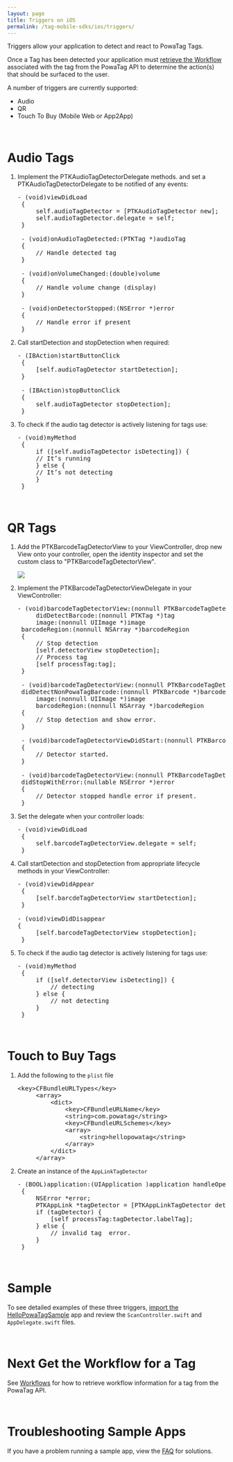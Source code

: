 ```yaml
---
layout: page
title: Triggers on iOS
permalink: /tag-mobile-sdks/ios/triggers/
---
```


Triggers allow your application to detect and react to PowaTag Tags.

Once a Tag has been detected your application must [retrieve the Workflow]({{site.baseurl}}/tag-mobile-sdks/ios/workflows/) associated with the tag from the PowaTag API to determine the action(s) that should be surfaced to the user.

A number of triggers are currently supported:

* Audio
* QR
* Touch To Buy (Mobile Web or App2App)
 
<br />

# Audio Tags

1. Implement the PTKAudioTagDetectorDelegate methods. and set a PTKAudioTagDetectorDelegate to be notified of any events:

	<pre>- (void)viewDidLoad
	{
		self.audioTagDetector = [PTKAudioTagDetector new];
		self.audioTagDetector.delegate = self;
	}
    
	- (void)onAudioTagDetected:(PTKTag *)audioTag
	{
		// Handle detected tag
	}
    
	- (void)onVolumeChanged:(double)volume 
	{
		// Handle volume change (display)
	}
    
    - (void)onDetectorStopped:(NSError *)error 
	{
		// Handle error if present
	}</pre>

2. Call startDetection and stopDetection when required:

    <pre>- (IBAction)startButtonClick 
	{
		[self.audioTagDetector startDetection];
  	}

	- (IBAction)stopButtonClick 
	{
		self.audioTagDetector stopDetection];
   	}</pre>
   
3. To check if the audio tag detector is actively listening for tags use:

	<pre>- (void)myMethod
	{
		if ([self.audioTagDetector isDetecting]) {
		// It’s running 
		} else {
		// It’s not detecting 
		}
	}</pre>

<br />


# QR Tags

1. Add the PTKBarcodeTagDetectorView to your ViewController, drop new View onto your controller, open the identity inspector and set the custom class to "PTKBarcodeTagDetectorView".

    <img src="{{ '/images/powatag_mobile_sdks_ios_triggers_barcode_class.png' | prepend: site.baseurl }}" />

2. Implement the PTKBarcodeTagDetectorViewDelegate in your ViewController:

	<pre>- (void)barcodeTagDetectorView:(nonnull PTKBarcodeTagDetectorView *)barcodeTagDetectorView
		didDetectBarcode:(nonnull PTKTag *)tag
		image:(nonnull UIImage *)image
	barcodeRegion:(nonnull NSArray *)barcodeRegion
	{
		// Stop detection
		[self.detectorView stopDetection];
		// Process tag
		[self processTag:tag];
	}

	- (void)barcodeTagDetectorView:(nonnull PTKBarcodeTagDetectorView *)barcodeTagDetectorView
	didDetectNonPowaTagBarcode:(nonnull PTKBarcode *)barcode
		image:(nonnull UIImage *)image
		barcodeRegion:(nonnull NSArray *)barcodeRegion
	{
		// Stop detection and show error. 
	}

	- (void)barcodeTagDetectorViewDidStart:(nonnull PTKBarcodeTagDetectorView *)barcodeTagDetectorView
	{
		// Detector started.
	}

	- (void)barcodeTagDetectorView:(nonnull PTKBarcodeTagDetectorView *)barcodeTagDetectorView
	didStopWithError:(nullable NSError *)error
	{
		// Detector stopped handle error if present.
	}   </pre>

3. Set the delegate when your controller loads:

    <pre>- (void)viewDidLoad 
    {
		self.barcodeTagDetectorView.delegate = self;
	}</pre>

4. Call startDetection and stopDetection from appropriate lifecycle methods in your ViewController:

    <pre>- (void)viewDidAppear
	{
		[self.barcdeTagDetectorView startDetection];
	}

   - (void)viewDidDisappear
   {
		[self.barcodeTagDetectorView stopDetection];
	}</pre>
   
5. To check if the audio tag detector is actively listening for tags use:

	<pre>- (void)myMethod
	{
		if ([self.detectorView isDetecting]) {
			// detecting
		} else {
			// not detecting
		}
	}</pre>

<br />

# Touch to Buy Tags

1. Add the following to the <code>plist</code> file
	<pre>&lt;key&gt;CFBundleURLTypes&lt;/key&gt;
		&lt;array&gt;
			&lt;dict&gt;
				&lt;key&gt;CFBundleURLName&lt;/key&gt;
				&lt;string&gt;com.powatag&lt;/string&gt;
				&lt;key&gt;CFBundleURLSchemes&lt;/key&gt;
				&lt;array&gt;
					&lt;string&gt;hellopowatag&lt;/string&gt;
				&lt;/array&gt;
			&lt;/dict&gt;
		&lt;/array&gt;</pre>


2. Create an instance of the <code>AppLinkTagDetector</code>

	<pre>- (BOOL)application:(UIApplication )application handleOpenURL:(NSURL )url
    {	
		NSError *error; 
		PTKAppLink *tagDetector = [PTKAppLinkTagDetector detectAppLinkWithURL:url  error:&error];
		if (tagDetector) {
			[self processTag:tagDetector.labelTag];
		} else {
			// invalid tag  error.
		}
	}</pre>
    
      
<br/>

# Sample

To see detailed examples of these three triggers, [import the HelloPowaTagSample]({{site.baseurl}}/tag-mobile-sdks/ios/start/#importing-the-sample-app) app and review the <code>ScanController.swift</code> and <code>AppDelegate.swift</code> files.

<br />

# Next Get the Workflow for a Tag

See [Workflows]({{site.baseurl}}/tag-mobile-sdks/ios/workflows/) for how to retrieve workflow information for a tag from the PowaTag API.

<br />

# Troubleshooting Sample Apps

If you have a problem running a sample app, view the [FAQ]({{site.baseurl}}/tag-mobile-sdks/ios/faq/) for solutions.
